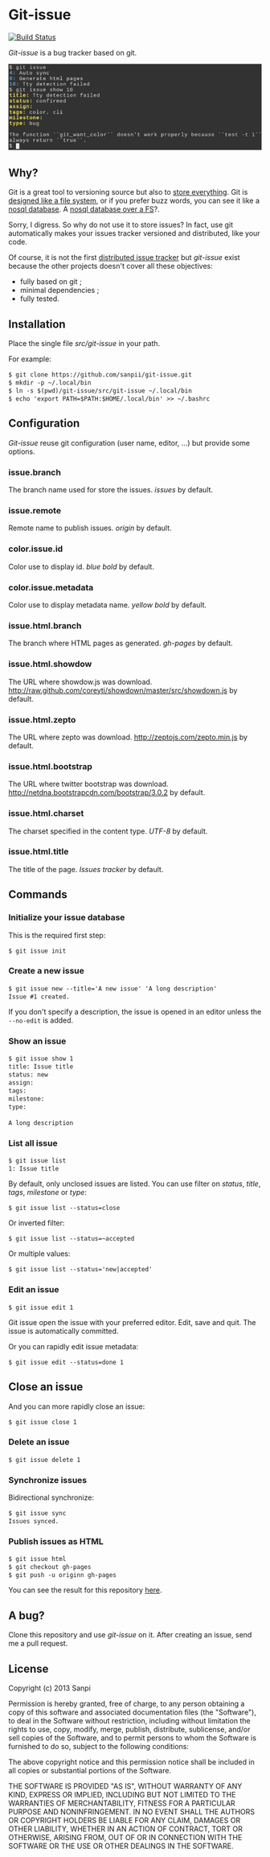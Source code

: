 # Git-issue

[![Build Status](https://travis-ci.org/sanpii/git-issue.svg)](https://travis-ci.org/sanpii/git-issue)

*Git-issue* is a bug tracker based on git.

![](doc/screenshot.png)

## Why?

Git is a great tool to versioning source but also to [store
everything](http://git-annex.branchable.com/). Git is [designed like a file
system](http://marc.info/?l=linux-kernel&m=111314792424707), or if you prefer
buzz words, you can see it like a [nosql
database](http://opensoul.org/blog/archives/2011/09/01/git-the-nosql-database/).
A [nosql database over a
FS](http://www.pdl.cmu.edu/PDL-FTP/Storage/CMU-PDL-12-103.pdf)?.

Sorry, I digress. So why do not use it to store issues? In fact, use git
automatically makes your issues tracker versioned and distributed, like your
code.

Of course, it is not the first [distributed issue
tracker](http://www.cs.unb.ca/~bremner/blog/posts/git-issue-trackers/) but
*git-issue* exist because the other projects doesn't cover all these objectives:

* fully based on git ;
* minimal dependencies ;
* fully tested.

## Installation

Place the single file *src/git-issue* in your path.

For example:

    $ git clone https://github.com/sanpii/git-issue.git
    $ mkdir -p ~/.local/bin
    $ ln -s $(pwd)/git-issue/src/git-issue ~/.local/bin
    $ echo 'export PATH=$PATH:$HOME/.local/bin' >> ~/.bashrc

## Configuration

*Git-issue* reuse git configuration (user name, editor, …) but provide some
options.

### issue.branch

The branch name used for store the issues. *issues* by default.

### issue.remote

Remote name to publish issues. *origin* by default.

### color.issue.id

Color use to display id. *blue bold* by default.

### color.issue.metadata

Color use to display metadata name. *yellow bold* by default.

### issue.html.branch

The branch where HTML pages as generated. *gh-pages* by default.

### issue.html.showdow

The URL where showdow.js was download.
<http://raw.github.com/coreyti/showdown/master/src/showdown.js> by default.

### issue.html.zepto

The URL where zepto was download.
<http://zeptojs.com/zepto.min.js> by default.

### issue.html.bootstrap

The URL where twitter bootstrap was download.
<http://netdna.bootstrapcdn.com/bootstrap/3.0.2> by default.

### issue.html.charset

The charset specified in the content type. *UTF-8* by default.

### issue.html.title

The title of the page. *Issues tracker* by default.

## Commands

### Initialize your issue database

This is the required first step:

    $ git issue init

### Create a new issue

    $ git issue new --title='A new issue' 'A long description'
    Issue #1 created.

If you don't specify a description, the issue is opened in an editor unless the
``--no-edit`` is added.

### Show an issue

    $ git issue show 1
    title: Issue title
    status: new
    assign:
    tags:
    milestone:
    type:

    A long description

### List all issue

    $ git issue list
    1: Issue title

By default, only unclosed issues are listed. You can use filter on *status*,
*title*, *tags*, *milestone* or *type*:

    $ git issue list --status=close

Or inverted filter:

    $ git issue list --status=~accepted

Or multiple values:

    $ git issue list --status='new|accepted'

### Edit an issue

    $ git issue edit 1

Git issue open the issue with your preferred editor. Edit, save and quit. The
issue is automatically committed.

Or you can rapidly edit issue metadata:

    $ git issue edit --status=done 1

## Close an issue

And you can more rapidly close an issue:

    $ git issue close 1

### Delete an issue

    $ git issue delete 1

### Synchronize issues

Bidirectional synchronize:

    $ git issue sync
    Issues synced.

### Publish issues as HTML

    $ git issue html
    $ git checkout gh-pages
    $ git push -u originn gh-pages

You can see the result for this repository
[here](http://sanpii.github.io/git-issue).

## A bug?

Clone this repository and use *git-issue* on it. After creating an issue, send
me a pull request.

## License

Copyright (c) 2013 Sanpi

Permission is hereby granted, free of charge, to any person obtaining a copy of
this software and associated documentation files (the "Software"), to deal in
the Software without restriction, including without limitation the rights to
use, copy, modify, merge, publish, distribute, sublicense, and/or sell copies of
the Software, and to permit persons to whom the Software is furnished to do so,
subject to the following conditions:

The above copyright notice and this permission notice shall be included in all
copies or substantial portions of the Software.

THE SOFTWARE IS PROVIDED "AS IS", WITHOUT WARRANTY OF ANY KIND, EXPRESS OR
IMPLIED, INCLUDING BUT NOT LIMITED TO THE WARRANTIES OF MERCHANTABILITY, FITNESS
FOR A PARTICULAR PURPOSE AND NONINFRINGEMENT. IN NO EVENT SHALL THE AUTHORS OR
COPYRIGHT HOLDERS BE LIABLE FOR ANY CLAIM, DAMAGES OR OTHER LIABILITY, WHETHER
IN AN ACTION OF CONTRACT, TORT OR OTHERWISE, ARISING FROM, OUT OF OR IN
CONNECTION WITH THE SOFTWARE OR THE USE OR OTHER DEALINGS IN THE SOFTWARE.
